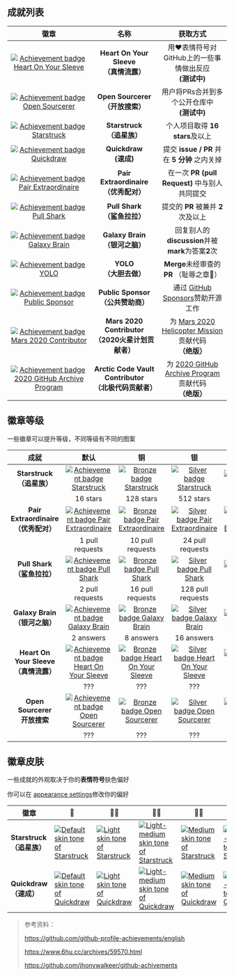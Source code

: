 ## 成就列表

|                             徽章                             |                             名称                             |                           获取方式                           |
| :----------------------------------------------------------: | :----------------------------------------------------------: | :----------------------------------------------------------: |
| [![Achievement badge Heart On Your Sleeve](https://camo.githubusercontent.com/849459ac06f88476872e568dd15038ff92463b56b6c1d881eba4768c3c99f952/68747470733a2f2f6769746875622e6769746875626173736574732e636f6d2f696d616765732f6d6f64756c65732f70726f66696c652f616368696576656d656e74732f68656172742d6f6e2d796f75722d736c656576652d64656661756c742e706e67)](https://camo.githubusercontent.com/849459ac06f88476872e568dd15038ff92463b56b6c1d881eba4768c3c99f952/68747470733a2f2f6769746875622e6769746875626173736574732e636f6d2f696d616765732f6d6f64756c65732f70726f66696c652f616368696576656d656e74732f68656172742d6f6e2d796f75722d736c656576652d64656661756c742e706e67) |        **Heart On Your Sleeve**<br />**（真情流露）**        |  用❤️表情符号对GitHub上的一些事情做出反应 <br />**(测试中)**  |
| [![Achievement badge Open Sourcerer](https://camo.githubusercontent.com/52c99599bf3ab70e329e1bdadc0fe81be0ec027fce4ec29e1ba77d4cae3ec38e/68747470733a2f2f6769746875622e6769746875626173736574732e636f6d2f696d616765732f6d6f64756c65732f70726f66696c652f616368696576656d656e74732f6f70656e2d736f757263657265722d64656661756c742e706e67)](https://camo.githubusercontent.com/52c99599bf3ab70e329e1bdadc0fe81be0ec027fce4ec29e1ba77d4cae3ec38e/68747470733a2f2f6769746875622e6769746875626173736574732e636f6d2f696d616765732f6d6f64756c65732f70726f66696c652f616368696576656d656e74732f6f70656e2d736f757263657265722d64656661756c742e706e67) |           **Open Sourcerer**<br />**（开放搜索）**           |       用户将PRs合并到多个公开仓库中 <br />**(测试中)**       |
| [![Achievement badge Starstruck](https://camo.githubusercontent.com/98e693d243cde46579166501d14a9259daa92de146d9ba7d6af25255c4707974/68747470733a2f2f6769746875622e6769746875626173736574732e636f6d2f696d616765732f6d6f64756c65732f70726f66696c652f616368696576656d656e74732f7374617273747275636b2d64656661756c742e706e67)](https://camo.githubusercontent.com/98e693d243cde46579166501d14a9259daa92de146d9ba7d6af25255c4707974/68747470733a2f2f6769746875622e6769746875626173736574732e636f6d2f696d616765732f6d6f64756c65732f70726f66696c652f616368696576656d656e74732f7374617273747275636b2d64656661756c742e706e67) |              **Starstruck**<br />**（追星族）**              |               个人项目取得 **16 stars**及以上                |
| [![Achievement badge Quickdraw](https://camo.githubusercontent.com/f1609e8e2b3083f5210bbf4a81dc33a2b31cfd964f256caddfcfe278a702b420/68747470733a2f2f6769746875622e6769746875626173736574732e636f6d2f696d616765732f6d6f64756c65732f70726f66696c652f616368696576656d656e74732f717569636b647261772d64656661756c742e706e67)](https://camo.githubusercontent.com/f1609e8e2b3083f5210bbf4a81dc33a2b31cfd964f256caddfcfe278a702b420/68747470733a2f2f6769746875622e6769746875626173736574732e636f6d2f696d616765732f6d6f64756c65732f70726f66696c652f616368696576656d656e74732f717569636b647261772d64656661756c742e706e67) |                **Quickdraw**<br />**(速成)**                 |         提交 **issue / PR** 并在 **5 分钟** 之内关掉         |
| [![Achievement badge Pair Extraordinaire](https://camo.githubusercontent.com/93a470d9cb4e7f8116d53a6f6e9a75c57d0359af59d8efa0b966ec11099db35f/68747470733a2f2f6769746875622e6769746875626173736574732e636f6d2f696d616765732f6d6f64756c65732f70726f66696c652f616368696576656d656e74732f706169722d65787472616f7264696e616972652d64656661756c742e706e67)](https://camo.githubusercontent.com/93a470d9cb4e7f8116d53a6f6e9a75c57d0359af59d8efa0b966ec11099db35f/68747470733a2f2f6769746875622e6769746875626173736574732e636f6d2f696d616765732f6d6f64756c65732f70726f66696c652f616368696576656d656e74732f706169722d65787472616f7264696e616972652d64656661756c742e706e67) |        **Pair Extraordinaire**<br />**（优秀配对）**         |        在一次 **PR (pull Request)** 中与别人共同提交         |
| [![Achievement badge Pull Shark](https://camo.githubusercontent.com/d4a52cfb3181d13b7a8267394f66299c39d3c9c1da254f6beea092af1c755cca/68747470733a2f2f6769746875622e6769746875626173736574732e636f6d2f696d616765732f6d6f64756c65732f70726f66696c652f616368696576656d656e74732f70756c6c2d736861726b2d64656661756c742e706e67)](https://camo.githubusercontent.com/d4a52cfb3181d13b7a8267394f66299c39d3c9c1da254f6beea092af1c755cca/68747470733a2f2f6769746875622e6769746875626173736574732e636f6d2f696d616765732f6d6f64756c65732f70726f66696c652f616368696576656d656e74732f70756c6c2d736861726b2d64656661756c742e706e67) |             **Pull Shark**<br />**（鲨鱼拉拉）**             |             提交的 **PR** 被兼并 **2** 次及以上              |
| [![Achievement badge Galaxy Brain](https://camo.githubusercontent.com/e6ce6ebed3ad198195acd59354be6eca03cc9568f9ce27db365b1504bb92e123/68747470733a2f2f6769746875622e6769746875626173736574732e636f6d2f696d616765732f6d6f64756c65732f70726f66696c652f616368696576656d656e74732f67616c6178792d627261696e2d64656661756c742e706e67)](https://camo.githubusercontent.com/e6ce6ebed3ad198195acd59354be6eca03cc9568f9ce27db365b1504bb92e123/68747470733a2f2f6769746875622e6769746875626173736574732e636f6d2f696d616765732f6d6f64756c65732f70726f66696c652f616368696576656d656e74732f67616c6178792d627261696e2d64656661756c742e706e67) |            **Galaxy Brain**<br />**（银河之脑）**            |      回复别人的**discussion**并被**mark**为答案**2**次       |
| [![Achievement badge YOLO](https://camo.githubusercontent.com/988603b9bc6683c1728f665e6c97539f6a3d7c7cced12c72c81731e7deb0398f/68747470733a2f2f6769746875622e6769746875626173736574732e636f6d2f696d616765732f6d6f64756c65732f70726f66696c652f616368696576656d656e74732f796f6c6f2d64656661756c742e706e67)](https://camo.githubusercontent.com/988603b9bc6683c1728f665e6c97539f6a3d7c7cced12c72c81731e7deb0398f/68747470733a2f2f6769746875622e6769746875626173736574732e636f6d2f696d616765732f6d6f64756c65732f70726f66696c652f616368696576656d656e74732f796f6c6f2d64656661756c742e706e67) |                **YOLO**<br />**（大胆去做）**                |           **Merge**未经审查的**PR** （耻辱之章🤣）            |
| [![Achievement badge Public Sponsor](https://camo.githubusercontent.com/84493db1ea8f017b17254903b5a4e01bf621a7e235413dd4e8ec7ca2b2b494a3/68747470733a2f2f6769746875622e6769746875626173736574732e636f6d2f696d616765732f6d6f64756c65732f70726f66696c652f616368696576656d656e74732f7075626c69632d73706f6e736f722d64656661756c742e706e67)](https://camo.githubusercontent.com/84493db1ea8f017b17254903b5a4e01bf621a7e235413dd4e8ec7ca2b2b494a3/68747470733a2f2f6769746875622e6769746875626173736574732e636f6d2f696d616765732f6d6f64756c65732f70726f66696c652f616368696576656d656e74732f7075626c69632d73706f6e736f722d64656661756c742e706e67) |          **Public Sponsor**<br />**（公共赞助商）**          | 通过 [GitHub Sponsors](https://github.com/sponsors)赞助开源工作 |
| [![Achievement badge Mars 2020 Contributor](https://camo.githubusercontent.com/50545617a2406472c9425cae4c9b5d20fd0da3f43a658c889bb4082e1b5a1e8b/68747470733a2f2f6769746875622e6769746875626173736574732e636f6d2f696d616765732f6d6f64756c65732f70726f66696c652f616368696576656d656e74732f6d6172732d323032302d636f6e7472696275746f722d64656661756c742e706e67)](https://camo.githubusercontent.com/50545617a2406472c9425cae4c9b5d20fd0da3f43a658c889bb4082e1b5a1e8b/68747470733a2f2f6769746875622e6769746875626173736574732e636f6d2f696d616765732f6d6f64756c65732f70726f66696c652f616368696576656d656e74732f6d6172732d323032302d636f6e7472696275746f722d64656661756c742e706e67) |  **Mars 2020 Contributor**<br />**（2020火星计划贡献者）**   | 为 [Mars 2020 Helicopter Mission](https://github.com/readme/featured/nasa-ingenuity-helicopter)贡献代码<br />**（绝版）** |
| [![Achievement badge 2020 GitHub Archive Program](https://camo.githubusercontent.com/87254f3e7cbfae66011faddb066d019e7dc77f286e4a8286a55cad7d2c81b449/68747470733a2f2f6769746875622e6769746875626173736574732e636f6d2f696d616765732f6d6f64756c65732f70726f66696c652f616368696576656d656e74732f6172637469632d636f64652d7661756c742d636f6e7472696275746f722d64656661756c742e706e67)](https://camo.githubusercontent.com/87254f3e7cbfae66011faddb066d019e7dc77f286e4a8286a55cad7d2c81b449/68747470733a2f2f6769746875622e6769746875626173736574732e636f6d2f696d616765732f6d6f64756c65732f70726f66696c652f616368696576656d656e74732f6172637469632d636f64652d7661756c742d636f6e7472696275746f722d64656661756c742e706e67) | **Arctic Code Vault Contributor**<br />**（北极代码贡献者）** | 为 [2020 GitHub Archive Program](https://archiveprogram.github.com/)贡献代码<br />**（绝版）** |



## 徽章等级

一些徽章可以提升等级，不同等级有不同的图案

|                      成就                      |                             默认                             |                              铜                              |                              银                              |                              金                              |
| :--------------------------------------------: | :----------------------------------------------------------: | :----------------------------------------------------------: | :----------------------------------------------------------: | :----------------------------------------------------------: |
|       **Starstruck**<br />**（追星族）**       | [![Achievement badge Starstruck](https://camo.githubusercontent.com/98e693d243cde46579166501d14a9259daa92de146d9ba7d6af25255c4707974/68747470733a2f2f6769746875622e6769746875626173736574732e636f6d2f696d616765732f6d6f64756c65732f70726f66696c652f616368696576656d656e74732f7374617273747275636b2d64656661756c742e706e67)](https://camo.githubusercontent.com/98e693d243cde46579166501d14a9259daa92de146d9ba7d6af25255c4707974/68747470733a2f2f6769746875622e6769746875626173736574732e636f6d2f696d616765732f6d6f64756c65732f70726f66696c652f616368696576656d656e74732f7374617273747275636b2d64656661756c742e706e67) | [![Bronze badge Starstruck](https://camo.githubusercontent.com/16bdb4fe26890a63d9b9e7dddf91b5b9412f1739536491064ec8a93bb22a9566/68747470733a2f2f6769746875622e6769746875626173736574732e636f6d2f696d616765732f6d6f64756c65732f70726f66696c652f616368696576656d656e74732f7374617273747275636b2d62726f6e7a652e706e67)](https://camo.githubusercontent.com/16bdb4fe26890a63d9b9e7dddf91b5b9412f1739536491064ec8a93bb22a9566/68747470733a2f2f6769746875622e6769746875626173736574732e636f6d2f696d616765732f6d6f64756c65732f70726f66696c652f616368696576656d656e74732f7374617273747275636b2d62726f6e7a652e706e67) | [![Silver badge Starstruck](https://camo.githubusercontent.com/77926f1d9649767505abef5a38570dd034baa8b53b37c793cbe1859462cd2eb8/68747470733a2f2f6769746875622e6769746875626173736574732e636f6d2f696d616765732f6d6f64756c65732f70726f66696c652f616368696576656d656e74732f7374617273747275636b2d73696c7665722e706e67)](https://camo.githubusercontent.com/77926f1d9649767505abef5a38570dd034baa8b53b37c793cbe1859462cd2eb8/68747470733a2f2f6769746875622e6769746875626173736574732e636f6d2f696d616765732f6d6f64756c65732f70726f66696c652f616368696576656d656e74732f7374617273747275636b2d73696c7665722e706e67) | [![Gold badge Starstruck](https://camo.githubusercontent.com/b229590b555b870fdef6df68f89685248ac4b11b0c99303c01dc3eb73d91a3c1/68747470733a2f2f6769746875622e6769746875626173736574732e636f6d2f696d616765732f6d6f64756c65732f70726f66696c652f616368696576656d656e74732f7374617273747275636b2d676f6c642e706e67)](https://camo.githubusercontent.com/b229590b555b870fdef6df68f89685248ac4b11b0c99303c01dc3eb73d91a3c1/68747470733a2f2f6769746875622e6769746875626173736574732e636f6d2f696d616765732f6d6f64756c65732f70726f66696c652f616368696576656d656e74732f7374617273747275636b2d676f6c642e706e67) |
|                                                |                           16 stars                           |                          128 stars                           |                          512 stars                           |                          4096 stars                          |
| **Pair Extraordinaire**<br />**（优秀配对）**  | [![Achievement badge Pair Extraordinaire](https://camo.githubusercontent.com/93a470d9cb4e7f8116d53a6f6e9a75c57d0359af59d8efa0b966ec11099db35f/68747470733a2f2f6769746875622e6769746875626173736574732e636f6d2f696d616765732f6d6f64756c65732f70726f66696c652f616368696576656d656e74732f706169722d65787472616f7264696e616972652d64656661756c742e706e67)](https://camo.githubusercontent.com/93a470d9cb4e7f8116d53a6f6e9a75c57d0359af59d8efa0b966ec11099db35f/68747470733a2f2f6769746875622e6769746875626173736574732e636f6d2f696d616765732f6d6f64756c65732f70726f66696c652f616368696576656d656e74732f706169722d65787472616f7264696e616972652d64656661756c742e706e67) | [![Bronze badge Pair Extraordinaire](https://camo.githubusercontent.com/9021c7148e9a63787fe02e923bbda4bbaa2c2693ecf182950fdaf3f372781e90/68747470733a2f2f6769746875622e6769746875626173736574732e636f6d2f696d616765732f6d6f64756c65732f70726f66696c652f616368696576656d656e74732f706169722d65787472616f7264696e616972652d62726f6e7a652e706e67)](https://camo.githubusercontent.com/9021c7148e9a63787fe02e923bbda4bbaa2c2693ecf182950fdaf3f372781e90/68747470733a2f2f6769746875622e6769746875626173736574732e636f6d2f696d616765732f6d6f64756c65732f70726f66696c652f616368696576656d656e74732f706169722d65787472616f7264696e616972652d62726f6e7a652e706e67) | [![Silver badge Pair Extraordinaire](https://camo.githubusercontent.com/3a627e47c3de6a2a35f6b7568f59593ca62c3079a5fba6d35da10a319a02b752/68747470733a2f2f6769746875622e6769746875626173736574732e636f6d2f696d616765732f6d6f64756c65732f70726f66696c652f616368696576656d656e74732f706169722d65787472616f7264696e616972652d73696c7665722e706e67)](https://camo.githubusercontent.com/3a627e47c3de6a2a35f6b7568f59593ca62c3079a5fba6d35da10a319a02b752/68747470733a2f2f6769746875622e6769746875626173736574732e636f6d2f696d616765732f6d6f64756c65732f70726f66696c652f616368696576656d656e74732f706169722d65787472616f7264696e616972652d73696c7665722e706e67) | [![Gold badge Pair Extraordinaire](https://camo.githubusercontent.com/283629e271c7ac1eb4e1be65627ebb9a7d6f9e0867e86c94c91bf32eb08940ad/68747470733a2f2f6769746875622e6769746875626173736574732e636f6d2f696d616765732f6d6f64756c65732f70726f66696c652f616368696576656d656e74732f706169722d65787472616f7264696e616972652d676f6c642e706e67)](https://camo.githubusercontent.com/283629e271c7ac1eb4e1be65627ebb9a7d6f9e0867e86c94c91bf32eb08940ad/68747470733a2f2f6769746875622e6769746875626173736574732e636f6d2f696d616765732f6d6f64756c65732f70726f66696c652f616368696576656d656e74732f706169722d65787472616f7264696e616972652d676f6c642e706e67) |
|                                                |                       1 pull requests                        |                       10 pull requests                       |                       24 pull requests                       |                       48 pull requests                       |
|      **Pull Shark**<br />**（鲨鱼拉拉）**      | [![Achievement badge Pull Shark](https://camo.githubusercontent.com/d4a52cfb3181d13b7a8267394f66299c39d3c9c1da254f6beea092af1c755cca/68747470733a2f2f6769746875622e6769746875626173736574732e636f6d2f696d616765732f6d6f64756c65732f70726f66696c652f616368696576656d656e74732f70756c6c2d736861726b2d64656661756c742e706e67)](https://camo.githubusercontent.com/d4a52cfb3181d13b7a8267394f66299c39d3c9c1da254f6beea092af1c755cca/68747470733a2f2f6769746875622e6769746875626173736574732e636f6d2f696d616765732f6d6f64756c65732f70726f66696c652f616368696576656d656e74732f70756c6c2d736861726b2d64656661756c742e706e67) | [![Bronze badge Pull Shark](https://camo.githubusercontent.com/dd1a16203414cfce058a25d1a3a66a49bb5be45012a8b7fb82652ad3328378bf/68747470733a2f2f6769746875622e6769746875626173736574732e636f6d2f696d616765732f6d6f64756c65732f70726f66696c652f616368696576656d656e74732f70756c6c2d736861726b2d62726f6e7a652e706e67)](https://camo.githubusercontent.com/dd1a16203414cfce058a25d1a3a66a49bb5be45012a8b7fb82652ad3328378bf/68747470733a2f2f6769746875622e6769746875626173736574732e636f6d2f696d616765732f6d6f64756c65732f70726f66696c652f616368696576656d656e74732f70756c6c2d736861726b2d62726f6e7a652e706e67) | [![Silver badge Pull Shark](https://camo.githubusercontent.com/4213d091e09c46ba8729bc085b9eefc815d516a09e02c90c22c6a8e5eedb0f80/68747470733a2f2f6769746875622e6769746875626173736574732e636f6d2f696d616765732f6d6f64756c65732f70726f66696c652f616368696576656d656e74732f70756c6c2d736861726b2d73696c7665722e706e67)](https://camo.githubusercontent.com/4213d091e09c46ba8729bc085b9eefc815d516a09e02c90c22c6a8e5eedb0f80/68747470733a2f2f6769746875622e6769746875626173736574732e636f6d2f696d616765732f6d6f64756c65732f70726f66696c652f616368696576656d656e74732f70756c6c2d736861726b2d73696c7665722e706e67) | [![Gold badge Pull Shark](https://camo.githubusercontent.com/5bd00fa9303c0eff492cb247f636dde135bd729946fda4db71969b72aa74e076/68747470733a2f2f6769746875622e6769746875626173736574732e636f6d2f696d616765732f6d6f64756c65732f70726f66696c652f616368696576656d656e74732f70756c6c2d736861726b2d676f6c642e706e67)](https://camo.githubusercontent.com/5bd00fa9303c0eff492cb247f636dde135bd729946fda4db71969b72aa74e076/68747470733a2f2f6769746875622e6769746875626173736574732e636f6d2f696d616765732f6d6f64756c65732f70726f66696c652f616368696576656d656e74732f70756c6c2d736861726b2d676f6c642e706e67) |
|                                                |                       2 pull requests                        |                       16 pull requests                       |                      128 pull requests                       |                      1024 pull requests                      |
|     **Galaxy Brain**<br />**（银河之脑）**     | [![Achievement badge Galaxy Brain](https://camo.githubusercontent.com/e6ce6ebed3ad198195acd59354be6eca03cc9568f9ce27db365b1504bb92e123/68747470733a2f2f6769746875622e6769746875626173736574732e636f6d2f696d616765732f6d6f64756c65732f70726f66696c652f616368696576656d656e74732f67616c6178792d627261696e2d64656661756c742e706e67)](https://camo.githubusercontent.com/e6ce6ebed3ad198195acd59354be6eca03cc9568f9ce27db365b1504bb92e123/68747470733a2f2f6769746875622e6769746875626173736574732e636f6d2f696d616765732f6d6f64756c65732f70726f66696c652f616368696576656d656e74732f67616c6178792d627261696e2d64656661756c742e706e67) | [![Bronze badge Galaxy Brain](https://camo.githubusercontent.com/25524aaa1ecffdc244058957db8191eee86d7ca30392829e5239b52d8b6400b7/68747470733a2f2f6769746875622e6769746875626173736574732e636f6d2f696d616765732f6d6f64756c65732f70726f66696c652f616368696576656d656e74732f67616c6178792d627261696e2d62726f6e7a652e706e67)](https://camo.githubusercontent.com/25524aaa1ecffdc244058957db8191eee86d7ca30392829e5239b52d8b6400b7/68747470733a2f2f6769746875622e6769746875626173736574732e636f6d2f696d616765732f6d6f64756c65732f70726f66696c652f616368696576656d656e74732f67616c6178792d627261696e2d62726f6e7a652e706e67) | [![Silver badge Galaxy Brain](https://camo.githubusercontent.com/b48c2481d0974d6c1c836bf27885549464a8535f71c28b9c9cd40a73697f5bd5/68747470733a2f2f6769746875622e6769746875626173736574732e636f6d2f696d616765732f6d6f64756c65732f70726f66696c652f616368696576656d656e74732f67616c6178792d627261696e2d73696c7665722e706e67)](https://camo.githubusercontent.com/b48c2481d0974d6c1c836bf27885549464a8535f71c28b9c9cd40a73697f5bd5/68747470733a2f2f6769746875622e6769746875626173736574732e636f6d2f696d616765732f6d6f64756c65732f70726f66696c652f616368696576656d656e74732f67616c6178792d627261696e2d73696c7665722e706e67) | [![Gold badge Galaxy Brain](https://camo.githubusercontent.com/670c92db3207068024ad02f0327a1974fd5c8226304b4c3a6faccaf263a5361f/68747470733a2f2f6769746875622e6769746875626173736574732e636f6d2f696d616765732f6d6f64756c65732f70726f66696c652f616368696576656d656e74732f67616c6178792d627261696e2d676f6c642e706e67)](https://camo.githubusercontent.com/670c92db3207068024ad02f0327a1974fd5c8226304b4c3a6faccaf263a5361f/68747470733a2f2f6769746875622e6769746875626173736574732e636f6d2f696d616765732f6d6f64756c65732f70726f66696c652f616368696576656d656e74732f67616c6178792d627261696e2d676f6c642e706e67) |
|                                                |                          2 answers                           |                          8 answers                           |                          16 answers                          |                          32 answers                          |
| **Heart On Your Sleeve**<br />**（真情流露）** | [![Achievement badge Heart On Your Sleeve](https://camo.githubusercontent.com/849459ac06f88476872e568dd15038ff92463b56b6c1d881eba4768c3c99f952/68747470733a2f2f6769746875622e6769746875626173736574732e636f6d2f696d616765732f6d6f64756c65732f70726f66696c652f616368696576656d656e74732f68656172742d6f6e2d796f75722d736c656576652d64656661756c742e706e67)](https://camo.githubusercontent.com/849459ac06f88476872e568dd15038ff92463b56b6c1d881eba4768c3c99f952/68747470733a2f2f6769746875622e6769746875626173736574732e636f6d2f696d616765732f6d6f64756c65732f70726f66696c652f616368696576656d656e74732f68656172742d6f6e2d796f75722d736c656576652d64656661756c742e706e67) | [![Bronze badge Heart On Your Sleeve](https://camo.githubusercontent.com/cee7d1fb05831953ff5b74952a71bcf0bf18c4cbddc18fa0b4b32e52e01b4bf6/68747470733a2f2f6769746875622e6769746875626173736574732e636f6d2f696d616765732f6d6f64756c65732f70726f66696c652f616368696576656d656e74732f68656172742d6f6e2d796f75722d736c656576652d62726f6e7a652e706e67)](https://camo.githubusercontent.com/cee7d1fb05831953ff5b74952a71bcf0bf18c4cbddc18fa0b4b32e52e01b4bf6/68747470733a2f2f6769746875622e6769746875626173736574732e636f6d2f696d616765732f6d6f64756c65732f70726f66696c652f616368696576656d656e74732f68656172742d6f6e2d796f75722d736c656576652d62726f6e7a652e706e67) | [![Silver badge Heart On Your Sleeve](https://camo.githubusercontent.com/326a859ff23caa577676ed750a85d083381d415f6304faa79408976f979e0d9b/68747470733a2f2f6769746875622e6769746875626173736574732e636f6d2f696d616765732f6d6f64756c65732f70726f66696c652f616368696576656d656e74732f68656172742d6f6e2d796f75722d736c656576652d73696c7665722e706e67)](https://camo.githubusercontent.com/326a859ff23caa577676ed750a85d083381d415f6304faa79408976f979e0d9b/68747470733a2f2f6769746875622e6769746875626173736574732e636f6d2f696d616765732f6d6f64756c65732f70726f66696c652f616368696576656d656e74732f68656172742d6f6e2d796f75722d736c656576652d73696c7665722e706e67) | [![Gold badge Heart On Your Sleeve](https://camo.githubusercontent.com/28e81dd97098bd8b31dfdd5901ff4e9d99d889baf6fe2910201d02f4a89077f3/68747470733a2f2f6769746875622e6769746875626173736574732e636f6d2f696d616765732f6d6f64756c65732f70726f66696c652f616368696576656d656e74732f68656172742d6f6e2d796f75722d736c656576652d676f6c642e706e67)](https://camo.githubusercontent.com/28e81dd97098bd8b31dfdd5901ff4e9d99d889baf6fe2910201d02f4a89077f3/68747470733a2f2f6769746875622e6769746875626173736574732e636f6d2f696d616765732f6d6f64756c65732f70726f66696c652f616368696576656d656e74732f68656172742d6f6e2d796f75722d736c656576652d676f6c642e706e67) |
|                                                |                             ???                              |                             ???                              |                             ???                              |                             ???                              |
|      **Open Sourcerer**<br />**开放搜索**      | [![Achievement badge Open Sourcerer](https://camo.githubusercontent.com/52c99599bf3ab70e329e1bdadc0fe81be0ec027fce4ec29e1ba77d4cae3ec38e/68747470733a2f2f6769746875622e6769746875626173736574732e636f6d2f696d616765732f6d6f64756c65732f70726f66696c652f616368696576656d656e74732f6f70656e2d736f757263657265722d64656661756c742e706e67)](https://camo.githubusercontent.com/52c99599bf3ab70e329e1bdadc0fe81be0ec027fce4ec29e1ba77d4cae3ec38e/68747470733a2f2f6769746875622e6769746875626173736574732e636f6d2f696d616765732f6d6f64756c65732f70726f66696c652f616368696576656d656e74732f6f70656e2d736f757263657265722d64656661756c742e706e67) | [![Bronze badge Open Sourcerer](https://camo.githubusercontent.com/a299c8e212b0838191281400a176e0d34df873f4c7b0275e6ca958f73c11e6c4/68747470733a2f2f6769746875622e6769746875626173736574732e636f6d2f696d616765732f6d6f64756c65732f70726f66696c652f616368696576656d656e74732f6f70656e2d736f757263657265722d62726f6e7a652e706e67)](https://camo.githubusercontent.com/a299c8e212b0838191281400a176e0d34df873f4c7b0275e6ca958f73c11e6c4/68747470733a2f2f6769746875622e6769746875626173736574732e636f6d2f696d616765732f6d6f64756c65732f70726f66696c652f616368696576656d656e74732f6f70656e2d736f757263657265722d62726f6e7a652e706e67) | [![Silver badge Open Sourcerer](https://camo.githubusercontent.com/5de4cc7d7eeea80d20b9384313e4034f438c92aca079f2f04eefc46ae6cbc967/68747470733a2f2f6769746875622e6769746875626173736574732e636f6d2f696d616765732f6d6f64756c65732f70726f66696c652f616368696576656d656e74732f6f70656e2d736f757263657265722d73696c7665722e706e67)](https://camo.githubusercontent.com/5de4cc7d7eeea80d20b9384313e4034f438c92aca079f2f04eefc46ae6cbc967/68747470733a2f2f6769746875622e6769746875626173736574732e636f6d2f696d616765732f6d6f64756c65732f70726f66696c652f616368696576656d656e74732f6f70656e2d736f757263657265722d73696c7665722e706e67) | [![Gold badge Open Sourcerer](https://camo.githubusercontent.com/1be237d8628c5db6d24211f4205c300522d1eaecdb3d6ab5c3bf3e67527007cf/68747470733a2f2f6769746875622e6769746875626173736574732e636f6d2f696d616765732f6d6f64756c65732f70726f66696c652f616368696576656d656e74732f6f70656e2d736f757263657265722d676f6c642e706e67)](https://camo.githubusercontent.com/1be237d8628c5db6d24211f4205c300522d1eaecdb3d6ab5c3bf3e67527007cf/68747470733a2f2f6769746875622e6769746875626173736574732e636f6d2f696d616765732f6d6f64756c65732f70726f66696c652f616368696576656d656e74732f6f70656e2d736f757263657265722d676f6c642e706e67) |
|                                                |                             ???                              |                             ???                              |                             ???                              |                             ???                              |

## 徽章皮肤

一些成就的外观取决于你的**表情符号**肤色偏好

你可以在 [appearance settings](https://github.com/settings/appearance)修改你的偏好

| **徽章**                           | 👋                                                            | 👋🏻                                                           | 👋🏼                                                           | 👋🏽                                                           | 👋🏾                                                           | 👋🏿                                                           |
| ---------------------------------- | ------------------------------------------------------------ | ------------------------------------------------------------ | ------------------------------------------------------------ | ------------------------------------------------------------ | ------------------------------------------------------------ | ------------------------------------------------------------ |
| **Starstruck**<br />**（追星族）** | [![Default skin tone of Starstruck](https://camo.githubusercontent.com/98e693d243cde46579166501d14a9259daa92de146d9ba7d6af25255c4707974/68747470733a2f2f6769746875622e6769746875626173736574732e636f6d2f696d616765732f6d6f64756c65732f70726f66696c652f616368696576656d656e74732f7374617273747275636b2d64656661756c742e706e67)](https://camo.githubusercontent.com/98e693d243cde46579166501d14a9259daa92de146d9ba7d6af25255c4707974/68747470733a2f2f6769746875622e6769746875626173736574732e636f6d2f696d616765732f6d6f64756c65732f70726f66696c652f616368696576656d656e74732f7374617273747275636b2d64656661756c742e706e67) | [![Light skin tone of Starstruck](https://camo.githubusercontent.com/7f5af5adb497a801ddc9ad6ba8b1bf16a487cf46fb2dd7651a8188383d041697/68747470733a2f2f6769746875622e6769746875626173736574732e636f6d2f696d616765732f6d6f64756c65732f70726f66696c652f616368696576656d656e74732f7374617273747275636b2d64656661756c742d2d6c696768742e706e67)](https://camo.githubusercontent.com/7f5af5adb497a801ddc9ad6ba8b1bf16a487cf46fb2dd7651a8188383d041697/68747470733a2f2f6769746875622e6769746875626173736574732e636f6d2f696d616765732f6d6f64756c65732f70726f66696c652f616368696576656d656e74732f7374617273747275636b2d64656661756c742d2d6c696768742e706e67) | [![Light-medium skin tone of Starstruck](https://camo.githubusercontent.com/26ed2e3356c3268e51f04ae88c88818fa2d77bec49b5f36e17fec2570b473a53/68747470733a2f2f6769746875622e6769746875626173736574732e636f6d2f696d616765732f6d6f64756c65732f70726f66696c652f616368696576656d656e74732f7374617273747275636b2d64656661756c742d2d6c696768742d6d656469756d2e706e67)](https://camo.githubusercontent.com/26ed2e3356c3268e51f04ae88c88818fa2d77bec49b5f36e17fec2570b473a53/68747470733a2f2f6769746875622e6769746875626173736574732e636f6d2f696d616765732f6d6f64756c65732f70726f66696c652f616368696576656d656e74732f7374617273747275636b2d64656661756c742d2d6c696768742d6d656469756d2e706e67) | [![Medium skin tone of Starstruck](https://camo.githubusercontent.com/0ef6b3bf8ad252138e20ebfe6e7e60a95fc5dbe6648f6fc364069758ef42e66c/68747470733a2f2f6769746875622e6769746875626173736574732e636f6d2f696d616765732f6d6f64756c65732f70726f66696c652f616368696576656d656e74732f7374617273747275636b2d64656661756c742d2d6d656469756d2e706e67)](https://camo.githubusercontent.com/0ef6b3bf8ad252138e20ebfe6e7e60a95fc5dbe6648f6fc364069758ef42e66c/68747470733a2f2f6769746875622e6769746875626173736574732e636f6d2f696d616765732f6d6f64756c65732f70726f66696c652f616368696576656d656e74732f7374617273747275636b2d64656661756c742d2d6d656469756d2e706e67) | [![Medium-dark skin tone of Starstruck](https://camo.githubusercontent.com/f6e8547bd35aa3af75753edd38a6add5e08da08c58e56a725d75a9f3447e30b6/68747470733a2f2f6769746875622e6769746875626173736574732e636f6d2f696d616765732f6d6f64756c65732f70726f66696c652f616368696576656d656e74732f7374617273747275636b2d64656661756c742d2d6d656469756d2d6461726b2e706e67)](https://camo.githubusercontent.com/f6e8547bd35aa3af75753edd38a6add5e08da08c58e56a725d75a9f3447e30b6/68747470733a2f2f6769746875622e6769746875626173736574732e636f6d2f696d616765732f6d6f64756c65732f70726f66696c652f616368696576656d656e74732f7374617273747275636b2d64656661756c742d2d6d656469756d2d6461726b2e706e67) | [![Dark skin tone of Starstruck](https://camo.githubusercontent.com/8f121e9fbc3ca6cb2da99f2c1169c8d0aa0b458194c727ef707af7d02d2fbb8c/68747470733a2f2f6769746875622e6769746875626173736574732e636f6d2f696d616765732f6d6f64756c65732f70726f66696c652f616368696576656d656e74732f7374617273747275636b2d64656661756c742d2d6461726b2e706e67)](https://camo.githubusercontent.com/8f121e9fbc3ca6cb2da99f2c1169c8d0aa0b458194c727ef707af7d02d2fbb8c/68747470733a2f2f6769746875622e6769746875626173736574732e636f6d2f696d616765732f6d6f64756c65732f70726f66696c652f616368696576656d656e74732f7374617273747275636b2d64656661756c742d2d6461726b2e706e67) |
| **Quickdraw**<br />**（速成）**    | [![Default skin tone of Quickdraw](https://camo.githubusercontent.com/f1609e8e2b3083f5210bbf4a81dc33a2b31cfd964f256caddfcfe278a702b420/68747470733a2f2f6769746875622e6769746875626173736574732e636f6d2f696d616765732f6d6f64756c65732f70726f66696c652f616368696576656d656e74732f717569636b647261772d64656661756c742e706e67)](https://camo.githubusercontent.com/f1609e8e2b3083f5210bbf4a81dc33a2b31cfd964f256caddfcfe278a702b420/68747470733a2f2f6769746875622e6769746875626173736574732e636f6d2f696d616765732f6d6f64756c65732f70726f66696c652f616368696576656d656e74732f717569636b647261772d64656661756c742e706e67) | [![Light skin tone of Quickdraw](https://camo.githubusercontent.com/1d62914a828cfaab99381c00bc8a9b41929f48b5ef02fdf69b62248cb828ec9c/68747470733a2f2f6769746875622e6769746875626173736574732e636f6d2f696d616765732f6d6f64756c65732f70726f66696c652f616368696576656d656e74732f717569636b647261772d64656661756c742d2d6c696768742e706e67)](https://camo.githubusercontent.com/1d62914a828cfaab99381c00bc8a9b41929f48b5ef02fdf69b62248cb828ec9c/68747470733a2f2f6769746875622e6769746875626173736574732e636f6d2f696d616765732f6d6f64756c65732f70726f66696c652f616368696576656d656e74732f717569636b647261772d64656661756c742d2d6c696768742e706e67) | [![Light-medium skin tone of Quickdraw](https://camo.githubusercontent.com/676a12013829d69ab7732d6cf744012447da573efcd980c2adad92906d88d371/68747470733a2f2f6769746875622e6769746875626173736574732e636f6d2f696d616765732f6d6f64756c65732f70726f66696c652f616368696576656d656e74732f717569636b647261772d64656661756c742d2d6c696768742d6d656469756d2e706e67)](https://camo.githubusercontent.com/676a12013829d69ab7732d6cf744012447da573efcd980c2adad92906d88d371/68747470733a2f2f6769746875622e6769746875626173736574732e636f6d2f696d616765732f6d6f64756c65732f70726f66696c652f616368696576656d656e74732f717569636b647261772d64656661756c742d2d6c696768742d6d656469756d2e706e67) | [![Medium skin tone of Quickdraw](https://camo.githubusercontent.com/8503450b76d881d6fc122cb4840e01e19f7fb2edc964cc6abf13940b44a92eb7/68747470733a2f2f6769746875622e6769746875626173736574732e636f6d2f696d616765732f6d6f64756c65732f70726f66696c652f616368696576656d656e74732f717569636b647261772d64656661756c742d2d6d656469756d2e706e67)](https://camo.githubusercontent.com/8503450b76d881d6fc122cb4840e01e19f7fb2edc964cc6abf13940b44a92eb7/68747470733a2f2f6769746875622e6769746875626173736574732e636f6d2f696d616765732f6d6f64756c65732f70726f66696c652f616368696576656d656e74732f717569636b647261772d64656661756c742d2d6d656469756d2e706e67) | [![Medium-dark skin tone of Quickdraw](https://camo.githubusercontent.com/94f6732d580f5ce8e6043535a5fdd3902465d3afa80c72850e2e9702f5672cb8/68747470733a2f2f6769746875622e6769746875626173736574732e636f6d2f696d616765732f6d6f64756c65732f70726f66696c652f616368696576656d656e74732f717569636b647261772d64656661756c742d2d6d656469756d2d6461726b2e706e67)](https://camo.githubusercontent.com/94f6732d580f5ce8e6043535a5fdd3902465d3afa80c72850e2e9702f5672cb8/68747470733a2f2f6769746875622e6769746875626173736574732e636f6d2f696d616765732f6d6f64756c65732f70726f66696c652f616368696576656d656e74732f717569636b647261772d64656661756c742d2d6d656469756d2d6461726b2e706e67) | [![Dark skin tone of Quickdraw](https://camo.githubusercontent.com/8e9f3e39ae34c0a035fb98c68483ce259d342669692db76fc35907e6b84e9748/68747470733a2f2f6769746875622e6769746875626173736574732e636f6d2f696d616765732f6d6f64756c65732f70726f66696c652f616368696576656d656e74732f717569636b647261772d64656661756c742d2d6461726b2e706e67)](https://camo.githubusercontent.com/8e9f3e39ae34c0a035fb98c68483ce259d342669692db76fc35907e6b84e9748/68747470733a2f2f6769746875622e6769746875626173736574732e636f6d2f696d616765732f6d6f64756c65732f70726f66696c652f616368696576656d656e74732f717569636b647261772d64656661756c742d2d6461726b2e706e67) |



> 参考资料：
>
> https://github.com/github-profile-achievements/english
>
> https://www.6hu.cc/archives/59570.html
>
> https://github.com/jhonywalkeer/github-achivements

